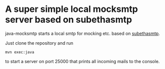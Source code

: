 # A super simple local mocksmtp server based on subethasmtp

java-mocksmtp starts a local smtp for mocking etc. based on [subethasmtp](https://github.com/voodoodyne/subethasmtp).

Just clone the repository and run

```
mvn exec:java
```  

to start a server on port 25000 that prints all incoming mails to the console.  

